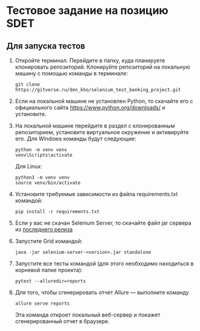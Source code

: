 # Тестовое задание на позицию SDET

## Для запуска тестов

1. Откройте терминал. Перейдите в папку, куда планируете клонировать репозиторий. Клонируйте репозиторий на локальную машину с помощью команды в терминале:
    ```
    git clone https://gitverse.ru/den_kho/selenium_test_banking_project.git
    ```

2. Если на локальной машине не установлен Python, то скачайте его с официального сайта https://www.python.org/downloads/ и установите.

3. На локальной машине перейдите в раздел с клонированным репозиторием, установите виртуальное окружение и активируйте его. 
Для Windows команды будут следующие:
    ```
    python -m venv venv
    venv\Scripts\activate
    ```
    Для Linux:
    ```
    python3 -m venv venv
    source venv/bin/activate
    ```
4. Установите требуемые зависимости из файла requirements.txt командой:
    ```
    pip install -r requirements.txt
    ```
5. Если у вас не скачан Selenium Server, то скачайте файл jar сервера из [последнего релиза](https://github.com/SeleniumHQ/selenium/releases/latest)

6. Запустите Grid командой:
    ```
    java -jar selenium-server-<version>.jar standalone
    ```

6. Запустите все тесты командой (для этого необходимо находиться в корневой папке проекта):
    ```
    pytest --alluredir=reports
    ```

7. Для того, чтобы сгенерировать отчет Allure — выполните команду
    ```
    allure serve reports
    ```
    Эта команда откроет локальный веб-сервер и покажет сгенерированный отчет в браузере.